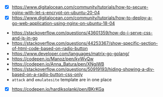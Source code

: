 - [x] https://www.digitalocean.com/community/tutorials/how-to-secure-nginx-with-let-s-encrypt-on-ubuntu-20-04
- [x] https://www.digitalocean.com/community/tutorials/how-to-deploy-a-go-web-application-using-nginx-on-ubuntu-18-04
- https://stackoverflow.com/questions/43601359/how-do-i-serve-css-and-js-in-go
- https://stackoverflow.com/questions/44253367/show-specific-section-of-html-code-based-on-radio-button
- https://www.developer.com/languages/matrix-go-golang/
- https://codepen.io/Manoz/pen/kyWvQw
- https://codepen.io/Anna_Batura/pen/XNgjWB
- https://stackoverflow.com/questions/50919193/hiding-showing-a-div-based-on-a-radio-button-css-only
- `attack` and `emulatesite` template are in one place
- [x] https://codepen.io/hardiksolanki/pen/BKrKGa

